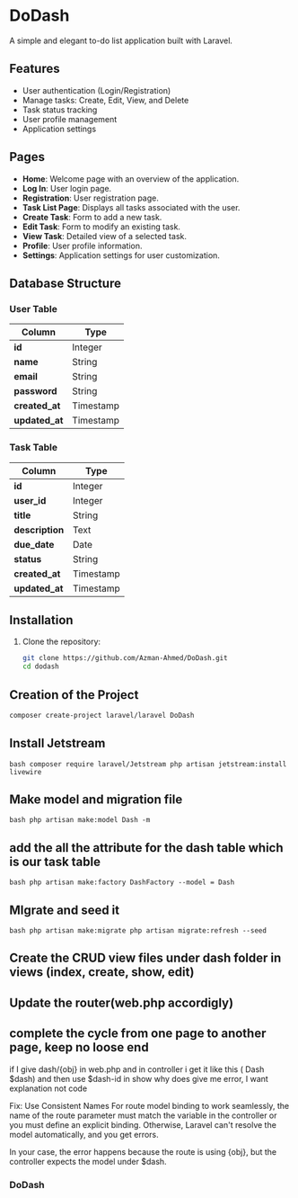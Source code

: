 # DoDash

A simple and elegant to-do list application built with Laravel.

## Features

- User authentication (Login/Registration)
- Manage tasks: Create, Edit, View, and Delete
- Task status tracking
- User profile management
- Application settings

## Pages

- **Home**: Welcome page with an overview of the application.
- **Log In**: User login page.
- **Registration**: User registration page.
- **Task List Page**: Displays all tasks associated with the user.
- **Create Task**: Form to add a new task.
- **Edit Task**: Form to modify an existing task.
- **View Task**: Detailed view of a selected task.
- **Profile**: User profile information.
- **Settings**: Application settings for user customization.

## Database Structure

### User Table

| Column      | Type        |
|-------------|-------------|
| **id**      | Integer     |
| **name**    | String      |
| **email**   | String      |
| **password**| String      |
| **created_at** | Timestamp |
| **updated_at** | Timestamp |

### Task Table

| Column       | Type        |
|--------------|-------------|
| **id**       | Integer     |
| **user_id**  | Integer     |
| **title**    | String      |
| **description** | Text      |
| **due_date** | Date        |
| **status**   | String      |
| **created_at** | Timestamp  |
| **updated_at** | Timestamp  |

## Installation

1. Clone the repository:
   ```bash
   git clone https://github.com/Azman-Ahmed/DoDash.git
   cd dodash
   ```

## Creation of the Project
```bash
composer create-project laravel/laravel DoDash
```

## Install Jetstream

``bash
composer require laravel/Jetstream
php artisan jetstream:install livewire
``

## Make model and migration file
``bash
php artisan make:model Dash -m
``
## add the all the attribute for the dash table which is our task table

``bash
php artisan make:factory DashFactory --model = Dash
``

## MIgrate and seed it
``bash
php artisan make:migrate
php artisan migrate:refresh --seed
``

## Create the CRUD view files under dash folder in views (index, create, show, edit)
## Update the router(web.php accordigly)
## complete the cycle from one page to another page, keep no loose end

if I give dash/{obj} in web.php and in controller i get it like this ( Dash $dash) and then use $dash-id in show
why does give me error, I want explanation not code 

Fix: Use Consistent Names
For route model binding to work seamlessly, the name of the route parameter must match the variable in the controller or you must define an explicit binding. Otherwise, Laravel can't resolve the model automatically, and you get errors.

In your case, the error happens because the route is using {obj}, but the controller expects the model under $dash.

### DoDash

